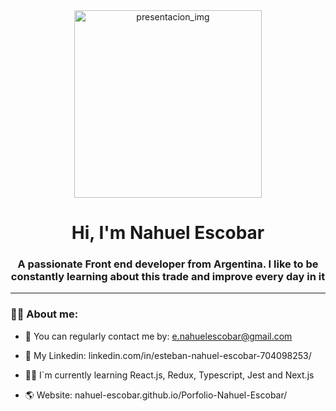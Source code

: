 <div id="header" align="center">
  <img
    src="https://media.giphy.com/media/qgQUggAC3Pfv687qPC/giphy.gif"
    alt="presentacion_img"
    width="300"
  />
  <h1 align="center">Hi, I'm Nahuel Escobar</h1>
  <h3>A passionate Front end developer from Argentina. I like to be constantly learning about this trade and improve every day in it</h3>
</div>

---

### 👨‍💻 About me:

- 🔹 You can regularly contact me by: e.nahuelescobar@gmail.com

- 🔹 My Linkedin: linkedin.com/in/esteban-nahuel-escobar-704098253/

- 🤸‍♂️ I`m currently learning React.js, Redux, Typescript, Jest and Next.js

- 🌎 Website: nahuel-escobar.github.io/Porfolio-Nahuel-Escobar/
